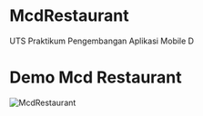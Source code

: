 # McdRestaurant
UTS Praktikum Pengembangan Aplikasi Mobile D

# Demo Mcd Restaurant

![McdRestaurant](https://github.com/esakenyun/McdRestaurant/assets/95061470/f94b1247-3262-41cf-84ec-7580f4761428)
